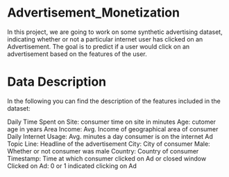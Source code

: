 # Advertisement_Monetization
In this project, we are going to work on some synthetic advertising dataset, indicating whether or not a particular internet user has clicked on an Advertisement.  The goal is to predict if a user would click on an advertisement based on the features of the user.
# Data Description
In the following you can find the description of the features included in the dataset:

Daily Time Spent on Site: consumer time on site in minutes
Age: cutomer age in years
Area Income: Avg. Income of geographical area of consumer
Daily Internet Usage: Avg. minutes a day consumer is on the internet
Ad Topic Line: Headline of the advertisement
City: City of consumer
Male: Whether or not consumer was male
Country: Country of consumer
Timestamp: Time at which consumer clicked on Ad or closed window
Clicked on Ad: 0 or 1 indicated clicking on Ad
